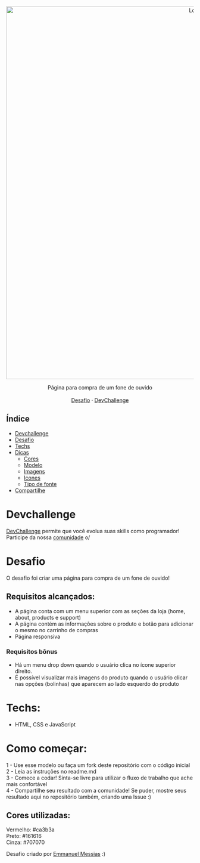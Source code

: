 <br />
<p align="center">
    <img src="https://i.imgur.com/YuUaCDv.gif" alt="Logo" width="1000">

 <br />
  <p align="center">
     Página para compra de um fone de ouvido
       <br />
    <br />
    <a href="https://github.com/devchallenge-io/one-landing-page">Desafio</a>
    ·
    <a href="https://www.devchallenge.com.br/">DevChallenge</a>
  </p>
</p>

## Índice

* [Devchallenge](#devchallenge) 
* [Desafio](#desafio)
* [Techs](#techs)
* [Dicas](#dicas)  
  * [Cores](#cores)
  * [Modelo](#modelo)
  * [Imagens](#imagens)
  * [Icones](#icones)
  * [Tipo de fonte](#tipo-de-fonte)
* [Compartilhe](#compartilhe)

# Devchallenge
<a href="https://devchallenge.now.sh/"> DevChallenge</a> permite que você evolua suas skills como programador! Participe da nossa <a href="https://discord.gg/yvYXhGj">comunidade</a> o/

# Desafio
O desafio foi criar uma página para compra de um fone de ouvido! 

## Requisitos alcançados:
- A página conta com um menu superior com as seções da loja (home, about, products e support)<br>
- A página contém as informações sobre o produto e botão para adicionar o mesmo no carrinho de compras<br>
- Página responsiva

### Requisitos bônus
- Há um menu drop down  quando o usuário clica no ícone superior direito.
- É possível visualizar mais imagens do produto quando o usuário clicar nas opções (bolinhas) que aparecem ao lado esquerdo do produto

# Techs: 
- HTML, CSS e JavaScript

# Como começar:
1 - Use esse modelo ou faça um fork deste repositório com o código inicial<br>
2 - Leia as instruções no readme.md<br>
3 - Comece a codar! Sinta-se livre para utilizar o fluxo de trabalho que ache mais confortável<br>
4 - Compartilhe seu resultado com a comunidade! Se puder, mostre seus resultado aqui no repositório também, criando uma Issue :)<br>


## Cores utilizadas:
Vermelho: #ca3b3a<br>
Preto: #161616<br>
Cinza: #707070


Desafio criado por  <a href="https://www.linkedin.com/in/emmanuel-messias-535621127/">Emmanuel Messias</a> :)
